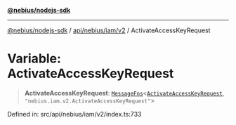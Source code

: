 [**@nebius/nodejs-sdk**](../../../../../README.md)

***

[@nebius/nodejs-sdk](../../../../../README.md) / [api/nebius/iam/v2](../README.md) / ActivateAccessKeyRequest

# Variable: ActivateAccessKeyRequest

> **ActivateAccessKeyRequest**: [`MessageFns`](../../../../../runtime/protos/core/interfaces/MessageFns.md)\<[`ActivateAccessKeyRequest`](../interfaces/ActivateAccessKeyRequest.md), `"nebius.iam.v2.ActivateAccessKeyRequest"`\>

Defined in: src/api/nebius/iam/v2/index.ts:733
